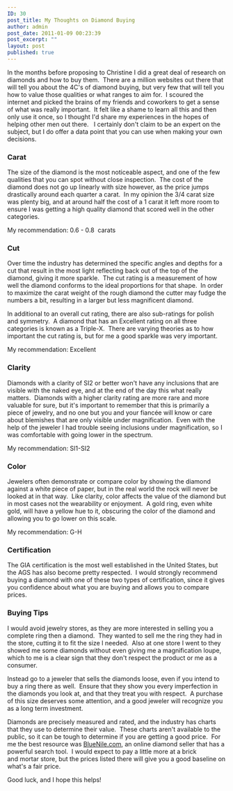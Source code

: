```yaml
---
ID: 30
post_title: My Thoughts on Diamond Buying
author: admin
post_date: 2011-01-09 00:23:39
post_excerpt: ""
layout: post
published: true
---
```

In the months before proposing to Christine I did a great deal of research on diamonds and how to buy them.  There are a million websites out there that will tell you about the 4C's of diamond buying, but very few that will tell you how to value those qualities or what ranges to aim for.  I scoured the internet and picked the brains of my friends and coworkers to get a sense of what was really important.  It felt like a shame to learn all this and then only use it once, so I thought I'd share my experiences in the hopes of helping other men out there.   I certainly don't claim to be an expert on the subject, but I do offer a data point that you can use when making your own decisions.
<h3><strong>Carat</strong></h3>
The size of the diamond is the most noticeable aspect, and one of the few qualities that you can spot without close inspection.  The cost of the diamond does not go up linearly with size however, as the price jumps drastically around each quarter a carat.  In my opinion the 3/4 carat size was plenty big, and at around half the cost of a 1 carat it left more room to ensure I was getting a high quality diamond that scored well in the other categories.

My recommendation: 0.6 - 0.8  carats
<h3>Cut</h3>
Over time the industry has determined the specific angles and depths for a cut that result in the most light reflecting back out of the top of the diamond, giving it more sparkle.  The cut rating is a measurement of how well the diamond conforms to the ideal proportions for that shape.  In order to maximize the carat weight of the rough diamond the cutter may fudge the numbers a bit, resulting in a larger but less magnificent diamond.

In additional to an overall cut rating, there are also sub-ratings for polish and symmetry.  A diamond that has an Excellent rating on all three categories is known as a Triple-X.  There are varying theories as to how important the cut rating is, but for me a good sparkle was very important.

My recommendation: Excellent
<h3>Clarity</h3>
Diamonds with a clarity of SI2 or better won't have any inclusions that are visible with the naked eye, and at the end of the day this what really matters.  Diamonds with a higher clarity rating are more rare and more valuable for sure, but it's important to remember that this is primarily a piece of jewelry, and no one but you and your fiancée will know or care about blemishes that are only visible under magnification.  Even with the help of the jeweler I had trouble seeing inclusions under magnification, so I was comfortable with going lower in the spectrum.

My recommendation: SI1-SI2
<h3>Color</h3>
Jewelers often demonstrate or compare color by showing the diamond against a white piece of paper, but in the real world the rock will never be looked at in that way.  Like clarity, color affects the value of the diamond but in most cases not the wearability or enjoyment.  A gold ring, even white gold, will have a yellow hue to it, obscuring the color of the diamond and allowing you to go lower on this scale.

My recommendation: G-H
<h3>Certification</h3>
The GIA certification is the most well established in the United States, but the AGS has also become pretty respected.  I would strongly recommend buying a diamond with one of these two types of certification, since it gives you confidence about what you are buying and allows you to compare prices.
<h3>Buying Tips</h3>
I would avoid jewelry stores, as they are more interested in selling you a complete ring then a diamond.  They wanted to sell me the ring they had in the store, cutting it to fit the size I needed.  Also at one store I went to they showed me some diamonds without even giving me a magnification loupe, which to me is a clear sign that they don't respect the product or me as a consumer.

Instead go to a jeweler that sells the diamonds loose, even if you intend to buy a ring there as well.  Ensure that they show you every imperfection in the diamonds you look at, and that they treat you with respect.  A purchase of this size deserves some attention, and a good jeweler will recognize you as a long term investment.

Diamonds are precisely measured and rated, and the industry has charts that they use to determine their value.  These charts aren't available to the public, so it can be tough to determine if you are getting a good price.  For me the best resource was <a href="http://www.bluenile.com/diamond-search">BlueNile.com</a>, an online diamond seller that has a powerful search tool.  I would expect to pay a little more at a brick and mortar store, but the prices listed there will give you a good baseline on what's a fair price.

Good luck, and I hope this helps!